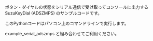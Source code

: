 ボタン・ダイヤルの状態をシリアル通信で受け取ってコンソールに出力する SuzuKeyDial (ADSZMPS) のサンプルコードです。

このPythonコードはパソコン上のコマンドラインで実行します。

example_serial_adszmps と組み合わせてご利用ください。
